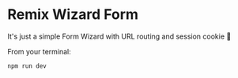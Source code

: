 # Remix Wizard Form

It's just a simple Form Wizard with URL routing and session cookie 🚀


From your terminal:

```sh
npm run dev
```
